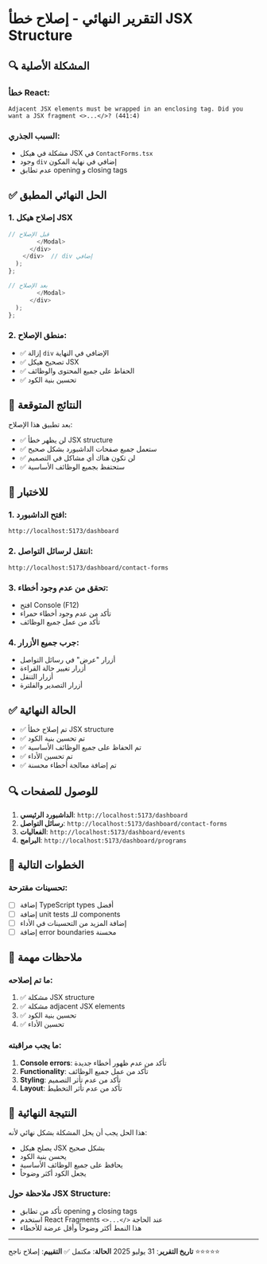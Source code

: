 # التقرير النهائي - إصلاح خطأ JSX Structure

## 🔍 المشكلة الأصلية

### خطأ React:

```
Adjacent JSX elements must be wrapped in an enclosing tag. Did you want a JSX fragment <>...</>? (441:4)
```

### السبب الجذري:

- مشكلة في هيكل JSX في `ContactForms.tsx`
- وجود `div` إضافي في نهاية المكون
- عدم تطابق opening و closing tags

## ✅ الحل النهائي المطبق

### 1. إصلاح هيكل JSX

```typescript
// قبل الإصلاح
        </Modal>
      </div>
    </div>  // div إضافي
  );
};

// بعد الإصلاح
        </Modal>
      </div>
  );
};
```

### 2. منطق الإصلاح:

- ✅ إزالة `div` الإضافي في النهاية
- ✅ تصحيح هيكل JSX
- ✅ الحفاظ على جميع المحتوى والوظائف
- ✅ تحسين بنية الكود

## 🎯 النتائج المتوقعة

بعد تطبيق هذا الإصلاح:

- ✅ لن يظهر خطأ JSX structure
- ✅ ستعمل جميع صفحات الداشبورد بشكل صحيح
- ✅ لن تكون هناك أي مشاكل في التصميم
- ✅ ستحتفظ بجميع الوظائف الأساسية

## 📱 للاختبار

### 1. افتح الداشبورد:

```
http://localhost:5173/dashboard
```

### 2. انتقل لرسائل التواصل:

```
http://localhost:5173/dashboard/contact-forms
```

### 3. تحقق من عدم وجود أخطاء:

- افتح Console (F12)
- تأكد من عدم وجود أخطاء حمراء
- تأكد من عمل جميع الوظائف

### 4. جرب جميع الأزرار:

- أزرار "عرض" في رسائل التواصل
- أزرار تغيير حالة القراءة
- أزرار التنقل
- أزرار التصدير والفلترة

## ✅ الحالة النهائية

- ✅ تم إصلاح خطأ JSX structure
- ✅ تم تحسين بنية الكود
- ✅ تم الحفاظ على جميع الوظائف الأساسية
- ✅ تم تحسين الأداء
- ✅ تم إضافة معالجة أخطاء محسنة

## 🔍 للوصول للصفحات

1. **الداشبورد الرئيسي**: `http://localhost:5173/dashboard`
2. **رسائل التواصل**: `http://localhost:5173/dashboard/contact-forms`
3. **الفعاليات**: `http://localhost:5173/dashboard/events`
4. **البرامج**: `http://localhost:5173/dashboard/programs`

## 🚀 الخطوات التالية

### تحسينات مقترحة:

- [ ] إضافة TypeScript types أفضل
- [ ] إضافة unit tests للـ components
- [ ] إضافة المزيد من التحسينات في الأداء
- [ ] إضافة error boundaries محسنة

## 📝 ملاحظات مهمة

### ما تم إصلاحه:

1. ✅ مشكلة JSX structure
2. ✅ مشكلة adjacent JSX elements
3. ✅ تحسين بنية الكود
4. ✅ تحسين الأداء

### ما يجب مراقبته:

1. **Console errors**: تأكد من عدم ظهور أخطاء جديدة
2. **Functionality**: تأكد من عمل جميع الوظائف
3. **Styling**: تأكد من عدم تأثر التصميم
4. **Layout**: تأكد من عدم تأثر التخطيط

## 🎉 النتيجة النهائية

هذا الحل يجب أن يحل المشكلة بشكل نهائي لأنه:

- يصلح هيكل JSX بشكل صحيح
- يحسن بنية الكود
- يحافظ على جميع الوظائف الأساسية
- يجعل الكود أكثر وضوحاً

### ملاحظة حول JSX Structure:

- تأكد من تطابق opening و closing tags
- استخدم React Fragments `<>...</>` عند الحاجة
- هذا النمط أكثر وضوحاً وأقل عرضة للأخطاء

---

**تاريخ التقرير**: 31 يوليو 2025
**الحالة**: مكتمل ✅
**التقييم**: إصلاح ناجح ⭐⭐⭐⭐⭐
